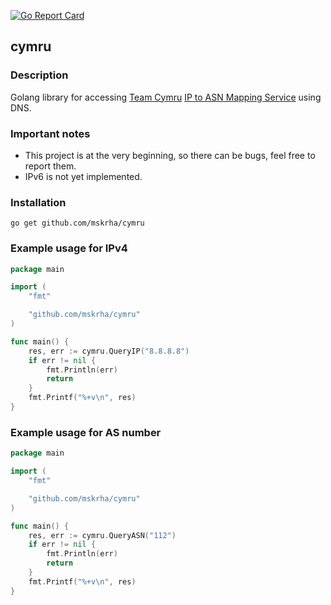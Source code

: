 [![Go Report Card](https://goreportcard.com/badge/github.com/mskrha/cymru)](https://goreportcard.com/report/github.com/mskrha/cymru)

## cymru

### Description
Golang library for accessing [Team Cymru](https://team-cymru.com/) [IP to ASN Mapping Service](https://team-cymru.com/community-services/ip-asn-mapping/) using DNS.

### Important notes
* This project is at the very beginning, so there can be bugs, feel free to report them.
* IPv6 is not yet implemented.

### Installation
`go get github.com/mskrha/cymru`

### Example usage for IPv4
```go
package main

import (
	"fmt"

	"github.com/mskrha/cymru"
)

func main() {
	res, err := cymru.QueryIP("8.8.8.8")
	if err != nil {
		fmt.Println(err)
		return
	}
	fmt.Printf("%+v\n", res)
}
```

### Example usage for AS number
```go
package main

import (
	"fmt"

	"github.com/mskrha/cymru"
)

func main() {
	res, err := cymru.QueryASN("112")
	if err != nil {
		fmt.Println(err)
		return
	}
	fmt.Printf("%+v\n", res)
}
```

